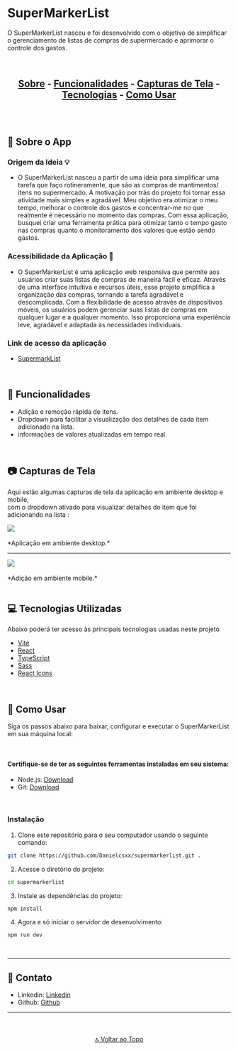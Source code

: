 # SuperMarkerList
O SuperMarkerList nasceu e foi desenvolvido com o objetivo de simplificar o gerenciamento de listas de compras de supermercado e aprimorar o controle dos gastos.

<br/>

<div style="text-align: center;">
  <h2>
    <a href="#-sobre-o-app">Sobre</a> -
    <a href="#-funcionalidades">Funcionalidades</a> -
    <a href="#-capturas-de-tela">Capturas de Tela</a> -
    <a href="#-tecnologias-utilizadas">Tecnologias</a> -
    <a href="#-como-usar">Como Usar</a>
  </h2>
</div>


<br/>
<br/>

## 🧠 Sobre o App

### Origem da Ideia 💡

- O SuperMarkerList nasceu a partir de uma ideia para simplificar uma tarefa que faço rotineramente, que são as compras de mantimentos/ itens no supermercado. A motivação por trás do projeto foi tornar essa atividade mais simples e agradável. Meu objetivo era otimizar o meu tempo, melhorar o controle dos gastos e concentrar-me no que realmente é necessário no momento das compras. Com essa aplicação, busquei criar uma ferramenta prática para otimizar tanto o tempo gasto nas compras quanto o monitoramento dos valores que estão sendo gastos.

### Acessibilidade da Aplicação 🎯

- O SuperMarkerList é uma aplicação web responsiva que permite aos usuários criar suas listas de compras de maneira fácil e eficaz. Através de uma interface intuitiva e recursos úteis, esse projeto simplifica a organização das compras, tornando a tarefa agradável e descomplicada. Com a flexibilidade de acesso através de dispositivos móveis, os usuários podem gerenciar suas listas de compras em qualquer lugar e a qualquer momento. Isso proporciona uma experiência leve, agradável e adaptada às necessidades individuais.

### Link de acesso da aplicação
- [SupermarkList](https://supermarklist.netlify.app/)

<br/>

## 📌 Funcionalidades

- Adição e remoção rápida de itens.
- Dropdown para facilitar a visualização dos detalhes de cada item adicionado na lista.
- informações de valores atualizadas em tempo real.

<br/>

## 📷 Capturas de Tela

Aqui estão algumas capturas de tela da aplicação em ambiente desktop e mobile, <br/>
com o dropdown ativado para visualizar detalhes do item que foi adicionando na lista :

<div>
<img src="https://github.com/Danielcsxx/supermarkerlist/assets/89713333/f891f371-ae96-407b-8202-7d8400de547a" width:"50%">
</div>

<br/>
*Aplicação em ambiente desktop.*
<br/>

---

<div>
<img src="https://github.com/Danielcsxx/supermarkerlist/assets/89713333/b73a9b10-a074-491d-b61d-0a12da7994e9" width:"60%">
</div>

<br/>
*Adição em ambiente mobile.*
<br/>

<br/>

## 💻 Tecnologias Utilizadas

Abaixo poderá ter acesso às principais tecnologias usadas neste projeto

- [Vite](https://vitejs.dev/)
- [React](https://reactjs.org/)
- [TypeScript](https://www.typescriptlang.org/)
- [Sass](https://sass-lang.com/)
- [React Icons](https://react-icons.github.io/react-icons/)

<br/>

## 📖 Como Usar

Siga os passos abaixo para baixar, configurar e executar o SuperMarkerList em sua máquina local:

<br/>

#### Certifique-se de ter as seguintes ferramentas instaladas em seu sistema:
- Node.js: [Download](https://nodejs.org/)
- Git: [Download](https://git-scm.com/)

<br/>

### Instalação

1. Clone este repositório para o seu computador usando o seguinte comando:

```bash
git clone https://github.com/Danielcsxx/supermarkerlist.git .
````

2. Acesse o diretório do projeto:
```bash
cd supermarkerlist
```

3. Instale as dependências do projeto:
```bash
npm install
``` 

4. Agora e só iniciar o servidor de desenvolvimento:
```bash
npm run dev
```

<br/>

---

## 🚀 Contato 
- Linkedin: [Linkedin](https://www.linkedin.com/in/danielcsxx/)</br> 
- Github: [Github](https://github.com/Danielcsxx)

---

<br/>

<div style="text-align: center;">
  <a href="#supermarkerlist" style="display: inline-block; margin-top: 20px;">🔝 Voltar ao Topo</a>
</div>
